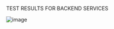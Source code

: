 TEST RESULTS FOR BACKEND SERVICES

![image](https://github.coventry.ac.uk/storage/user/6069/files/414f7a70-34b8-4f5c-8b19-b21fd23c873c)

		

